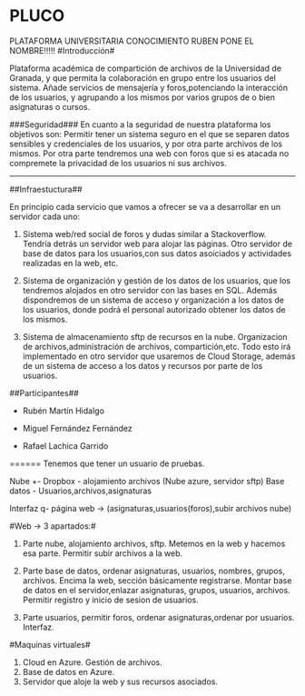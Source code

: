 

<h1>PLUCO</h1>

PLATAFORMA UNIVERSITARIA CONOCIMIENTO RUBEN PONE EL NOMBRE!!!!!
#Introducción#

Plataforma académica de compartición de archivos de la Universidad de Granada, y que permita la colaboración en grupo entre los usuarios del sistema.
Añade servicios de mensajería y foros,potenciando la interacción de los usuarios, y agrupando a los mismos por varios grupos de o bien asignaturas o cursos.

###Seguridad###
En cuanto a la seguridad de nuestra plataforma los objetivos son:
Permitir tener un sistema seguro en el que se separen datos sensibles y credenciales de los usuarios, y por otra parte archivos de los mismos. Por otra parte tendremos una web con foros que si es atacada no compremete la privacidad de los usuarios ni sus archivos.
_________

##Infraestuctura##

En principio cada servicio que vamos a ofrecer se va a desarrollar en un servidor cada uno:

1) Sistema web/red social de foros y dudas similar a Stackoverflow. Tendría detrás un servidor web para alojar las páginas. Otro servidor de base de datos para los usuarios,con sus datos asoiciados y actividades realizadas en la web, etc.

2) Sistema de organización y gestión de los datos de los usuarios, que los tendremos alojados en otro servidor con las bases en SQL. Además dispondremos de un sistema de acceso y organización a los datos de los usuarios, donde podrá el personal autorizado obtener los datos de los mismos.

3) Sistema de almacenamiento sftp de recursos en la nube. Organizacion de archivos,administración de archivos, compartición,etc. Todo esto irá implementado en otro servidor que usaremos de Cloud Storage, además de un sistema de acceso a los datos y recursos por parte de los usuarios.


##Participantes##

- Rubén Martín Hidalgo

- Miguel Fernández Fernández

- Rafael Lachica Garrido

======
Tenemos que tener un usuario de pruebas.

Nube +- Dropbox - alojamiento archivos (Nube azure, servidor sftp)
Base datos - Usuarios,archivos,asignaturas

Interfaz q- página web -> (asignaturas,usuarios(foros),subir archivos nube)

#Web -> 3 apartados:#

1. Parte nube, alojamiento archivos, sftp. Metemos en la web y hacemos esa parte. Permitir subir archivos a la web.

2. Parte base de datos, ordenar asignaturas, usuarios, nombres, grupos, archivos. Encima la web, sección básicamente registrarse.
Montar base de datos en el servidor,enlazar asignaturas, grupos, usuarios, archivos.
Permitir registro y inicio de sesion de usuarios.

3. Parte usuarios, permitir foros, ordenar asignaturas,ordenar por usuarios. Interfaz.

#Maquinas virtuales#
1. Cloud en Azure. Gestión de archivos.
2. Base de datos en Azure.
3. Servidor que aloje la web y sus recursos asociados.


